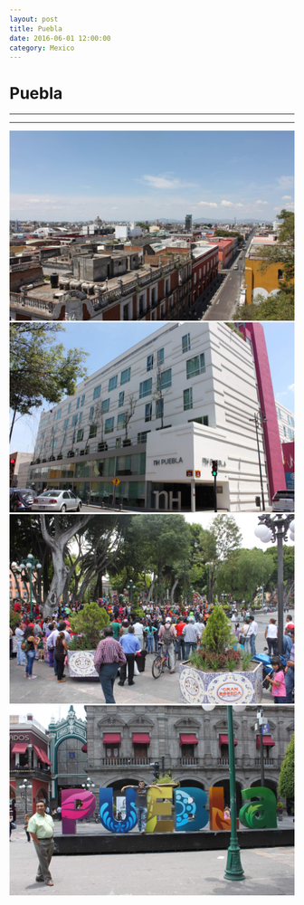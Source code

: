 ```yaml
---
layout: post
title: Puebla
date: 2016-06-01 12:00:00
category: Mexico
---
```



# Puebla

---

---

![Puebla](/assets/img/travel/Mexico/Puebla/Puebla-1.JPG)
![Puebla](/assets/img/travel/Mexico/Puebla/Puebla-2.JPG)
![Puebla](/assets/img/travel/Mexico/Puebla/Puebla-3.JPG)
![Puebla](/assets/img/travel/Mexico/Puebla/Puebla-4.JPG)
